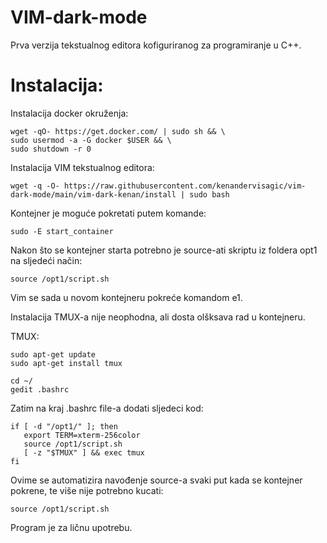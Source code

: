 # VIM-dark-mode
Prva verzija tekstualnog editora kofiguriranog za programiranje u C++.


<h1>Instalacija:</h1>


Instalacija docker okruženja:
```console
wget -qO- https://get.docker.com/ | sudo sh && \
sudo usermod -a -G docker $USER && \
sudo shutdown -r 0
```
Instalacija VIM tekstualnog editora:
```console
wget -q -O- https://raw.githubusercontent.com/kenandervisagic/vim-dark-mode/main/vim-dark-kenan/install | sudo bash
```

Kontejner je moguće pokretati putem komande:
```console
sudo -E start_container
```

Nakon što se kontejner starta potrebno je source-ati skriptu iz foldera opt1 na sljedeći način:
```shell
source /opt1/script.sh
```
Vim se sada u novom kontejneru pokreće komandom e1.


Instalacija TMUX-a nije neophodna, ali dosta olšksava rad u kontejneru.

TMUX:
```console
sudo apt-get update
sudo apt-get install tmux

cd ~/
gedit .bashrc
```
Zatim na kraj .bashrc file-a dodati sljedeci kod:

```shell
if [ -d "/opt1/" ]; then
   export TERM=xterm-256color
   source /opt1/script.sh
   [ -z "$TMUX" ] && exec tmux
fi
```
Ovime se automatizira navođenje source-a svaki put kada se kontejner pokrene, te više nije potrebno kucati:
```
source /opt1/script.sh
```



Program je za ličnu upotrebu. 




